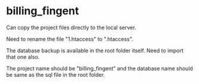 # billing_fingent

Can copy the project files directly to the local server.

Need to rename the file "1.htaccess" to ".htaccess".

The database backup is available in the root folder itself. Need to import that one also.

The project name should be "billing_fingent" and the database name should be same as the sql file in the root folder.
